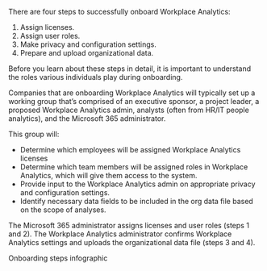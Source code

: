 There are four steps to successfully onboard Workplace Analytics: 

1. Assign licenses.
2. Assign user roles.
3. Make privacy and configuration settings.
4. Prepare and upload organizational data.

Before you learn about these steps in detail, it is important to understand the roles various individuals play during onboarding.

Companies that are onboarding Workplace Analytics will typically set up a working group that’s comprised of an executive sponsor, a project leader, a proposed Workplace Analytics admin, analysts (often from HR/IT people analytics), and the Microsoft 365 administrator.

This group will:
- Determine which employees will be assigned Workplace Analytics licenses 
- Determine which team members will be assigned roles in Workplace Analytics, which will give them access to the system.
- Provide input to the Workplace Analytics admin on appropriate privacy and configuration settings.
- Identify necessary data fields to be included in the org data file based on the scope of analyses.

The Microsoft 365 administrator assigns licenses and user roles (steps 1 and 2). The Workplace Analytics administrator confirms Workplace Analytics settings and uploads the organizational data file (steps 3 and 4).

Onboarding steps infographic